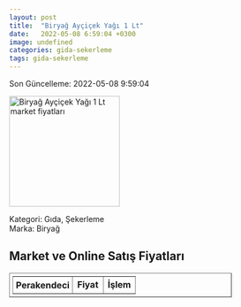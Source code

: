 ```yaml
---
layout: post
title:  "Biryağ Ayçiçek Yağı 1 Lt"
date:   2022-05-08 6:59:04 +0300
image: undefined
categories: gida-sekerleme
tags: gida-sekerleme
---
```


Son Güncelleme: 2022-05-08 9:59:04

<img src="undefined" width="200" alt="Biryağ Ayçiçek Yağı 1 Lt market fiyatları" />

Kategori: Gıda, Şekerleme
<br />
Marka: Biryağ

<h2>Market ve Online Satış Fiyatları</h2>

<table border="1" style="padding: 5px;width:80%;">
  <tr>
    <td style="padding: 5px;"><strong>Perakendeci</strong></td>
    <td><strong>Fiyat</strong></td>
    <td><strong>İşlem</strong></td>
  </tr>
  
</table>

